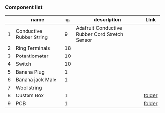 ### Component list 
|    | name		          | q.	  | description 	| Link  
|----|------------------|-------|---------------|------------------------------------------------------------------------------|
| 1  | Conductive Rubber String 	| 9	  | Adafruit Conductive Rubber Cord Stretch Sensor 	| |
| 2  | Ring Terminals	   | 18	  |                | |
| 3  | Potentiometer 	   | 10	  |                | |
| 4  | Switch	           | 10	  |	               | |
| 5  | Banana Plug       | 1    |                | |                
| 6  | Banana jack Male  | 1    |                | |
| 7  | Wool string       |      |                | |
| 8  | Custom Box	       | 1	  |		             | [folder](/box/)|
| 9  | PCB	             | 1	  |		             | [folder](circuit_board/)|